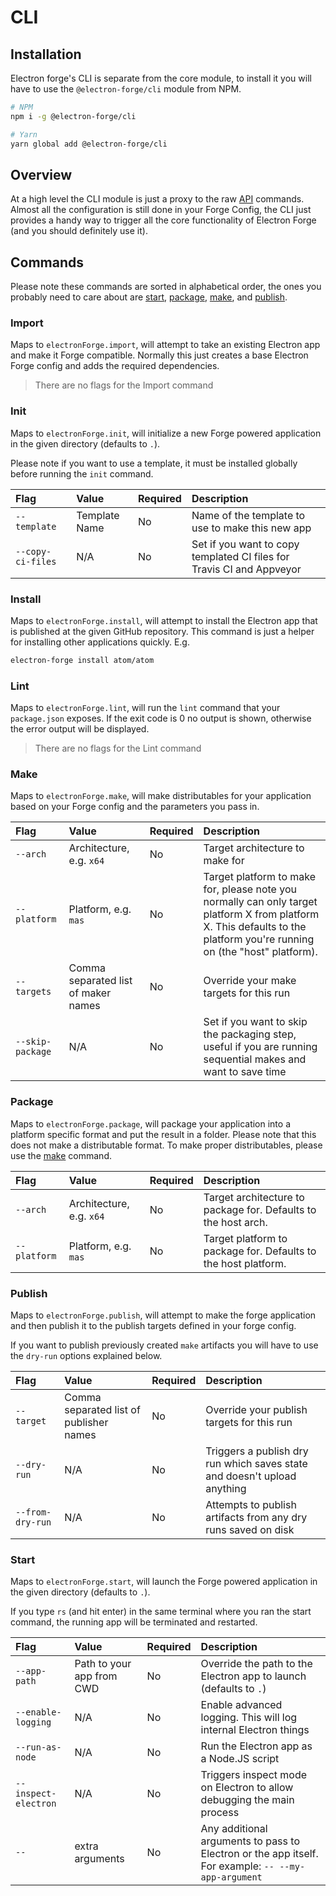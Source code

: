 # CLI

## Installation

Electron forge's CLI is separate from the core module, to install it you will have to use the `@electron-forge/cli` module from NPM.

```bash
# NPM
npm i -g @electron-forge/cli

# Yarn
yarn global add @electron-forge/cli
```

## Overview

At a high level the CLI module is just a proxy to the raw [API](https://js.electronforge.io) commands.  Almost all the configuration is still done in your Forge Config, the CLI just provides a handy way to trigger all the core functionality of Electron Forge \(and you should definitely use it\).

## Commands

Please note these commands are sorted in alphabetical order, the ones you probably need to care about are [start](cli.md#start), [package](cli.md#package), [make](cli.md#make), and [publish](cli.md#publish). 

### Import

Maps to `electronForge.import`, will attempt to take an existing Electron app and make it Forge compatible. Normally this just creates a base Electron Forge config and adds the required dependencies.

> There are no flags for the Import command

### Init

Maps to `electronForge.init`, will initialize a new Forge powered application in the given directory \(defaults to `.`\).

Please note if you want to use a template, it must be installed globally before running the `init` command.

| Flag | Value | Required | Description |
| :--- | :--- | :--- | :--- |
| `--template` | Template Name | No | Name of the template to use to make this new app |
| `--copy-ci-files` | N/A | No | Set if you want to copy templated CI files for Travis CI and Appveyor |

### Install

Maps to `electronForge.install`, will attempt to install the Electron app that is published at the given GitHub repository. This command is just a helper for installing other applications quickly.  E.g.

```bash
electron-forge install atom/atom
```

### Lint

Maps to `electronForge.lint`, will run the `lint` command that your `package.json` exposes. If the exit code is 0 no output is shown, otherwise the error output will be displayed.

> There are no flags for the Lint command

### Make

Maps to `electronForge.make`, will make distributables for your application based on your Forge config and the parameters you pass in.

| Flag | Value | Required | Description |
| :--- | :--- | :--- | :--- |
| `--arch` | Architecture, e.g. `x64` | No | Target architecture to make for |
| `--platform` | Platform, e.g. `mas` | No | Target platform to make for, please note you normally can only target platform X from platform X. This defaults to the platform you're running on \(the "host" platform\). |
| `--targets` | Comma separated list of maker names | No | Override your make targets for this run |
| `--skip-package` | N/A | No | Set if you want to skip the packaging step, useful if you are running sequential makes and want to save time |

### Package

Maps to `electronForge.package`, will package your application into a platform specific format and put the result in a folder. Please note that this does not make a distributable format. To make proper distributables, please use the [make](cli.md#make) command.

| Flag | Value | Required | Description |
| :--- | :--- | :--- | :--- |
| `--arch` | Architecture, e.g. `x64` | No | Target architecture to package for. Defaults to the host arch. |
| `--platform` | Platform, e.g. `mas` | No | Target platform to package for. Defaults to the host platform. |

### Publish

Maps to `electronForge.publish`, will attempt to make the forge application and then publish it to the publish targets defined in your forge config.

If you want to publish previously created `make` artifacts you will have to use the `dry-run` options explained below.

| Flag | Value | Required | Description |
| :--- | :--- | :--- | :--- |
| `--target` | Comma separated list of publisher names | No | Override your publish targets for this run |
| `--dry-run` | N/A | No | Triggers a publish dry run which saves state and doesn't upload anything |
| `--from-dry-run` | N/A | No | Attempts to publish artifacts from any dry runs saved on disk |

### Start

Maps to `electronForge.start`, will launch the Forge powered application in the given directory \(defaults to `.`\).

If you type `rs` \(and hit enter\) in the same terminal where you ran the start command, the running app will be terminated and restarted.

| Flag | Value | Required | Description |
| :--- | :--- | :--- | :--- |
| `--app-path` | Path to your app from CWD | No | Override the path to the Electron app to launch \(defaults to `.`\) |
| `--enable-logging` | N/A | No | Enable advanced logging. This will log internal Electron things |
| `--run-as-node` | N/A | No | Run the Electron app as a Node.JS script |
| `--inspect-electron` | N/A | No | Triggers inspect mode on Electron to allow debugging the main process |
| `--` | extra arguments | No | Any additional arguments to pass to Electron or the app itself. For example: `-- --my-app-argument` |

